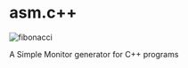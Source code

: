 # asm.c++

![fibonacci](https://github.com/MasWag/asmcpp/workflows/fibonacci/badge.svg)

A Simple Monitor generator for C++ programs
